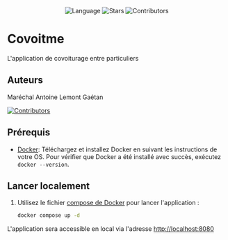 <p align="center">
  <img src="https://img.shields.io/github/languages/top/Ollopic/covoitme" alt="Language" />
  <img src="https://img.shields.io/github/stars/Ollopic/covoitme" alt="Stars" />
  <img src="https://img.shields.io/github/contributors/Ollopic/covoitme" alt="Contributors" />
</p>

# Covoitme

L'application de covoiturage entre particuliers

## Auteurs

Maréchal Antoine
Lemont Gaétan

[![Contributors](https://contrib.rocks/image?repo=Ollopic/covoitme)](https://github.com/Ollopic/covoitme/graphs/contributors)

## Prérequis

- [Docker](https://docs.docker.com/get-docker/): Téléchargez et installez Docker en suivant les instructions de votre OS. Pour vérifier que Docker a été installé avec succès, exécutez `docker --version`.

## Lancer localement

1. Utilisez le fichier [compose de Docker](./compose.yml) pour lancer l'application :
   ```bash
   docker compose up -d
   ```

L'application sera accessible en local via l'adresse [http://localhost:8080](http://localhost:8080)
